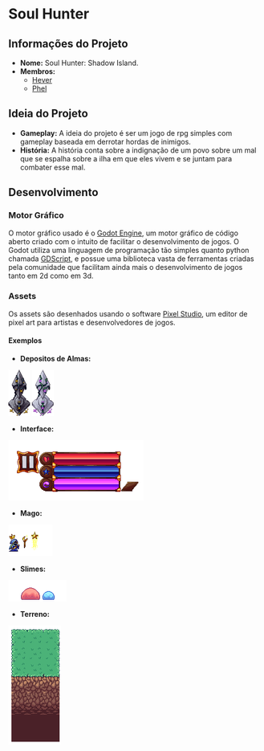 # Soul Hunter

## Informações do Projeto

- **Nome:** Soul Hunter: Shadow Island.
- **Membros:**
  - [Hever](https://github.com/heverkasta)
  - [Phel](https://github.com/niltz-dev)
  
## Ideia do Projeto

- **Gameplay:** A ideia do projeto é ser um jogo de rpg simples com gameplay baseada em derrotar hordas de inimigos.
- **História:** A história conta sobre a indignação de um povo sobre um mal que se espalha sobre a ilha em que eles vivem e se juntam para combater esse mal.

## Desenvolvimento

### Motor Gráfico

O motor gráfico usado é o [Godot Engine](https://godotengine.org), um motor gráfico de código aberto criado com o intuito de facilitar o desenvolvimento de jogos.
O Godot utiliza uma linguagem de programação tão simples quanto python chamada [GDScript](https://gdscript.com), e possue uma biblioteca vasta de ferramentas criadas pela comunidade que facilitam ainda mais o desenvolvimento de jogos tanto em 2d como em 3d.

### Assets

Os assets são desenhados usando o software [Pixel Studio](https://store.steampowered.com/app/1204050/Pixel_Studio__o_melhor_editor_de_arte_pixel), um editor de pixel art para artistas e desenvolvedores de jogos.

#### Exemplos

- **Depositos de Almas:**

![estatuaA](/exemplos/estatuaA.png)    ![estatuaB](/exemplos/estatuaB.png)

- **Interface:**

![Interface](/exemplos/interface.png)

- **Mago:**

![mago](/exemplos/mago.png)

- **Slimes:**

![Slimes](/exemplos/slimes.png)

- **Terreno:**

![terreno](/exemplos/terreno.png)

